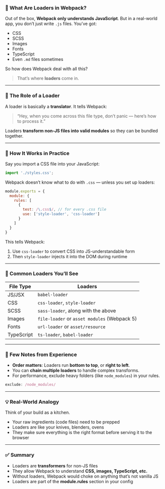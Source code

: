 

### 🧩 What Are Loaders in Webpack?

Out of the box, **Webpack only understands JavaScript**.
But in a real-world app, you don’t just write `.js` files. You’ve got:

* CSS
* SCSS
* Images
* Fonts
* TypeScript
* Even `.md` files sometimes

So how does Webpack deal with all this?

> That’s where **loaders** come in.

---

### 🔧 The Role of a Loader

A loader is basically a **translator**.
It tells Webpack:

> “Hey, when you come across this file type, don’t panic — here’s how to process it.”

Loaders **transform non-JS files into valid modules** so they can be bundled together.

---

### 🧠 How It Works in Practice

Say you import a CSS file into your JavaScript:

```js
import './styles.css';
```

Webpack doesn’t know what to do with `.css` — unless you set up loaders:

```js
module.exports = {
  module: {
    rules: [
      {
        test: /\.css$/, // for every .css file
        use: ['style-loader', 'css-loader']
      }
    ]
  }
}
```

This tells Webpack:

1. Use `css-loader` to convert CSS into JS-understandable form
2. Then `style-loader` injects it into the DOM during runtime

---

### 🔁 Common Loaders You’ll See

| File Type  | Loaders                                      |
| ---------- | -------------------------------------------- |
| JS/JSX     | `babel-loader`                               |
| CSS        | `css-loader`, `style-loader`                 |
| SCSS       | `sass-loader`, along with the above          |
| Images     | `file-loader` or `asset modules` (Webpack 5) |
| Fonts      | `url-loader` or `asset/resource`             |
| TypeScript | `ts-loader`, `babel-loader`                  |

---

### 📝 Few Notes from Experience

* **Order matters**: Loaders run **bottom to top**, or **right to left**.
* You can **chain multiple loaders** to handle complex transforms.
* For performance, exclude heavy folders (like `node_modules`) in your rules.

```js
exclude: /node_modules/
```

---

### 💡 Real-World Analogy

Think of your build as a kitchen.

* Your raw ingredients (code files) need to be prepped
* Loaders are like your knives, blenders, ovens
* They make sure everything is the right format before serving it to the browser

---

### ✅ Summary

* Loaders are **transformers** for non-JS files
* They allow Webpack to understand **CSS, images, TypeScript, etc.**
* Without loaders, Webpack would choke on anything that’s not vanilla JS
* Loaders are part of the **module.rules** section in your config

